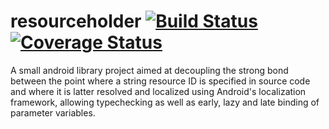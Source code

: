 # resourceholder [![Build Status](https://travis-ci.org/atexit/resourceholder.svg?branch=master)](https://travis-ci.org/atexit/resourceholder) [![Coverage Status](https://coveralls.io/repos/atexit/resourceholder/badge.svg)](https://coveralls.io/r/atexit/resourceholder)

A small android library project aimed at decoupling the strong bond between the point where a string resource ID is specified in source code and where it is latter resolved and localized using Android's localization framework, allowing typechecking as well as early, lazy and late binding of parameter variables.
